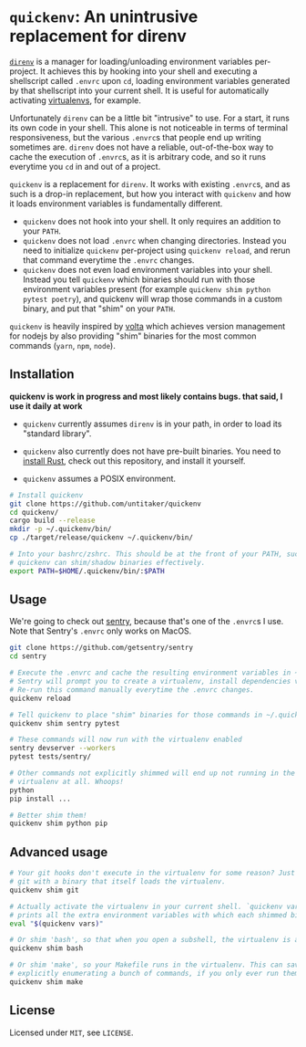 # `quickenv`: An unintrusive replacement for direnv

[`direnv`](https://direnv.net/) is a manager for loading/unloading environment
variables per-project. It achieves this by hooking into your shell and
executing a shellscript called `.envrc` upon `cd`, loading environment
variables generated by that shellscript into your current shell. It is useful
for automatically activating
[virtualenvs](https://docs.python.org/3/tutorial/venv.html), for example.

Unfortunately `direnv` can be a little bit "intrusive" to use. For a start, it
runs its own code in your shell. This alone is not noticeable in terms of
terminal responsiveness, but the various `.envrc`s that people end up writing
sometimes are.  `direnv` does not have a reliable, out-of-the-box way to cache
the execution of `.envrc`s, as it is arbitrary code, and so it runs everytime
you `cd` in and out of a project.

`quickenv` is a replacement for `direnv`. It works with existing `.envrc`s, and
as such is a drop-in replacement, but how you interact with `quickenv` and how
it loads environment variables is fundamentally different.

* `quickenv` does not hook into your shell. It only requires an addition to
  your `PATH`.
* `quickenv` does not load `.envrc` when changing directories. Instead you need
  to initialize `quickenv` per-project using `quickenv reload`, and rerun that
  command everytime the `.envrc` changes.
* `quickenv` does not even load environment variables into your shell. Instead
  you tell `quickenv` which binaries should run with those environment
  variables present (for example `quickenv shim python pytest poetry`), and
  quickenv will wrap those commands in a custom binary, and put that "shim" on
  your `PATH`.

`quickenv` is heavily inspired by [volta](https://volta.sh/) which achieves
version management for nodejs by also providing "shim" binaries for the most
common commands (`yarn`, `npm`, `node`).


## Installation

**quickenv is work in progress and most likely contains bugs. that said, I use it daily at work**

* `quickenv` currently assumes `direnv` is in your path, in order to load
its "standard library".

* `quickenv` also currently does not have pre-built binaries. You need to
[install Rust](https://rustup.rs/), check out this repository, and install it
yourself.

* `quickenv` assumes a POSIX environment.

```bash
# Install quickenv
git clone https://github.com/untitaker/quickenv
cd quickenv/
cargo build --release
mkdir -p ~/.quickenv/bin/
cp ./target/release/quickenv ~/.quickenv/bin/

# Into your bashrc/zshrc. This should be at the front of your PATH, such that
# quickenv can shim/shadow binaries effectively.
export PATH=$HOME/.quickenv/bin/:$PATH
```

## Usage

We're going to check out [sentry](https://github.com/getsentry/sentry), because
that's one of the `.envrc`s I use. Note that Sentry's `.envrc` only works on
MacOS.

```bash
git clone https://github.com/getsentry/sentry
cd sentry

# Execute the .envrc and cache the resulting environment variables in ~/.quickenv/envs/.
# Sentry will prompt you to create a virtualenv, install dependencies via homebrew, etc.
# Re-run this command manually everytime the .envrc changes.
quickenv reload

# Tell quickenv to place "shim" binaries for those commands in ~/.quickenv/bin/
quickenv shim sentry pytest

# These commands will now run with the virtualenv enabled
sentry devserver --workers
pytest tests/sentry/

# Other commands not explicitly shimmed will end up not running in the
# virtualenv at all. Whoops!
python
pip install ...

# Better shim them!
quickenv shim python pip
```

## Advanced usage

```bash
# Your git hooks don't execute in the virtualenv for some reason? Just replace/shadow
# git with a binary that itself loads the virtualenv.
quickenv shim git

# Actually activate the virtualenv in your current shell. `quickenv vars`
# prints all the extra environment variables with which each shimmed binary runs.
eval "$(quickenv vars)"

# Or shim 'bash', so that when you open a subshell, the virtualenv is activated.
quickenv shim bash

# Or shim 'make', so your Makefile runs in the virtualenv. This can save you from
# explicitly enumerating a bunch of commands, if you only ever run them via 'make'.
quickenv shim make
```

## License

Licensed under `MIT`, see `LICENSE`.
